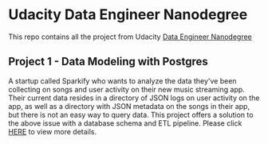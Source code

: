 # Udacity Data Engineer Nanodegree
This repo contains all the project from Udacity [Data Engineer Nanodegree](https://www.udacity.com/course/data-engineer-nanodegree--nd027)

## Project 1 - Data Modeling with Postgres
A startup called Sparkify who wants to analyze the data they've been collecting on songs and user activity on their new music streaming app. 
Their current data resides in a directory of JSON logs on user activity on the app, as well as a directory with JSON metadata on the songs 
in their app, but there is not an easy way to query data.
This project offers a solution to the above issue with a database schema and ETL pipeline.
Please click [HERE](https://github.com/KeuzhiZuo/udacity-de-nanodegree-project/tree/main/Project%201) to view more details.
